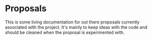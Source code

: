 # Proposals
This is some living documentation for out there proposals currently associated with the project. It's mainly to keep ideas with the code and should be cleaned when the proposal is experimented with.
